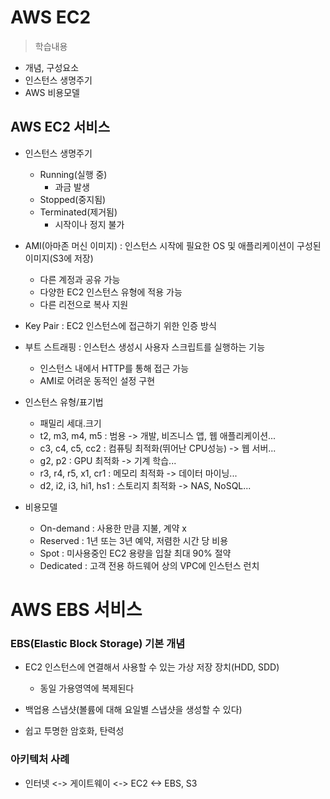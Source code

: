 # AWS EC2
> 학습내용
- 개념, 구성요소
- 인스턴스 생명주기
- AWS 비용모델


## AWS EC2 서비스
- 인스턴스 생명주기
	- Running(실행 중)
		- 과금 발생
	- Stopped(중지됨)
	- Terminated(제거됨)
		- 시작이나 정지 불가
	
- AMI(아마존 머신 이미지) : 인스턴스 시작에 필요한 OS 및 애플리케이션이 구성된 이미지(S3에 저장)
	- 다른 계정과 공유 가능
	- 다양한 EC2 인스턴스 유형에 적용 가능
	- 다른 리전으로 복사 지원

- Key Pair : EC2 인스턴스에 접근하기 위한 인증 방식
- 부트 스트래핑 : 인스턴스 생성시 사용자 스크립트를 실행하는 기능
	- 인스턴스 내에서 HTTP를 통해 접근 가능
	- AMI로 어려운 동적인 설정 구현

- 인스턴스 유형/표기법
	- 패밀리 세대.크기
	- t2, m3, m4, m5 : 범용 -> 개발, 비즈니스 앱, 웹 애플리케이션...
	- c3, c4, c5, cc2 : 컴퓨팅 최적화(뛰어난 CPU성능) -> 웹 서버...
	- g2, p2 : GPU 최적화 -> 기계 학습...
	- r3, r4, r5, x1, cr1 : 메모리 최적화 -> 데이터 마이닝...
	- d2, i2, i3, hi1, hs1 : 스토리지 최적화 -> NAS, NoSQL...

- 비용모델
	- On-demand : 사용한 만큼 지불, 계약 x 
	- Reserved : 1년 또는 3년 예약, 저렴한 시간 당 비용 
	- Spot : 미사용중인 EC2 용량을 입찰 최대 90% 절약
	- Dedicated : 고객 전용 하드웨어 상의 VPC에 인스턴스 런치

# AWS EBS 서비스
### EBS(Elastic Block Storage) 기본 개념
- EC2 인스턴스에 연결해서 사용할 수 있는 가상 저장 장치(HDD, SDD)
	- 동일 가용영역에 복제된다

- 백업용 스냅샷(볼륨에 대해 요일별 스냅샷을 생성할 수 있다)
- 쉽고 투명한 암호화, 탄력성

### 아키텍처 사례
- 인터넷 <-> 게이트웨이 <-> EC2 <-> EBS, S3
